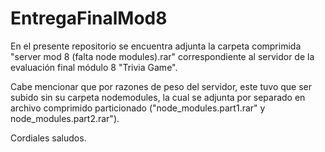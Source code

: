 # EntregaFinalMod8
En el presente repositorio se encuentra adjunta la carpeta comprimida "server mod 8 (falta node modules).rar" correspondiente al servidor de la evaluación final módulo 8 "Trivia Game".

Cabe mencionar que por razones de peso del servidor, este tuvo que ser subido sin su carpeta nodemodules, la cual se adjunta por separado en archivo comprimido particionado ("node_modules.part1.rar" y node_modules.part2.rar").

Cordiales saludos.
